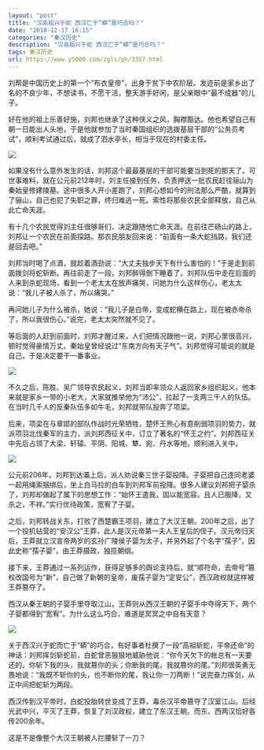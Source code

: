 ```yaml
---
layout: "post"
title: "汉高祖兴于蛇 西汉亡于“蟒”是巧合吗？"
date: "2018-12-17 16:15"
categories: "秦汉历史"
description: "汉高祖兴于蛇 西汉亡于“蟒”是巧合吗？"
tags: 秦汉历史
url: https://www.y5000.com/zgls/qh/3357.html
---
```






刘帮是中国历史上的第一个“布衣皇帝”，出身于贫下中农阶层。发迹前是家乡出了名的不良少年，不想读书，不愿干活，整天游手好闲，是父亲眼中“最不成器”的儿子。

好在他的祖上乐善好施，刘邦也继承了这种侠义之风，胸襟豁达。他也希望自己有朝一日能出人头地，于是他就参加了当时秦国组织的选拨基层干部的“公务员考试”，顺利考试通过后，就成了泗水亭长，相当于现在的村委主任。

![](/uploads/allimg/161008/6-16100QG52I91.JPG)

如果没有什么意外发生的话，刘邦这个最最基层的干部可能要当到死的那天了。可世事难料，就在公元前212年时，刘主任接到任务，负责押送一批农民赶往骊山为秦始皇修建陵墓。途中很多人开小差跑了，刘邦心想如今的刑法那么严酷，就算到了骊山，自己也犯了失职之罪，终归难逃一死。索性将那些农民全部释放，自己从此亡命天涯。

有十几个农民觉得刘主任很够哥们，决定跟随他亡命天涯。在前往芒砀山的路上，刘邦让一个农民在前面探路。那农民朋友回来说：“前面有一条大蛇挡路，我们还是回去吧。”

刘邦当时喝了点酒，就趁着酒劲说：“大丈夫独步天下有什么害怕的！”于是走到前面拨剑将蛇斩断。再往前走了一段，刘邦醉得倒下睡着了。刘邦队伍中走在后面的人来到杀蛇现场，看到一个老太太在放声痛哭，问她为什么这样伤心，老太太说：“我儿子被人杀了，所以痛哭。”

再问她儿子为什么被杀，她说：“我儿子是白帝，变成蛇横在路上，现在被赤帝杀了，所以我很伤心。”说完，老太太突然就不见了。

等后面的人赶到前面时，刘邦才醒过来，人们把情况跟他一说，刘邦心里很高兴，顿时觉得豪情万丈。秦始皇曾经说过“东南方向有天子气”。刘邦觉得可能说的就是自己，于是决定要干一番事业。

![](/uploads/allimg/161008/6-16100QG614O1.JPG)

不久之后，陈胜、吴广领导农民起义，刘邦当即率领众人返回家乡组织起义，他本来就是家乡一带的小老大，大家就推举他为“沛公”，拉起了一支两三千人的队伍。在当时几千人的反秦队伍多如牛毛，刘邦就带队投奔了项梁。

后来，项梁在与章邯的部队作战时光荣牺牲，楚怀王熊心有意削弱项羽的势力，就派项羽北伐秦军的主力，派刘邦西征关中，订立了著名的“怀王之约”。刘邦西征关中先后占领了大梁、轩辕、平阴、阳城、犨、宛、丹水等地，顺利进入关中。

![](/uploads/allimg/161008/6-16100QGG02R.JPG)

公元前206年，刘邦到达灞上后，派人劝说秦三世子婴投降。子婴把自己连同老婆一起用绳索捆绑后，坐上白马拉的白车到刘邦军前投降。很多人建议刘邦把子婴杀了，刘邦却做起了属下的思想工作：“始怀王遣我，固以能宽容。且人已服降，又杀之，不祥。”实行优待政策，宽宥了子婴。

之后，刘邦转战关东，打败了西楚霸王项羽，建立了大汉王朝。200年之后，出了一个投机钻营的“安汉公”王莽，此人是汉元帝第一夫人王皇后的侄子。汉元帝归天后，王莽就立汉宣帝两岁的玄孙广陵侯子婴为太子，并另外起了个名字“孺子”，因此史称“孺子婴”，由王莽摄政，独揽朝纲。

接下来，王莽通过一系列运作，获得足够多的舆论支持后，就“顺符命，去帝号”篡权改国号为“新”，自己做了新朝的皇帝，废孺子婴为“定安公”，西汉政权就这样被王莽篡夺了。

西汉从秦王朝的子婴手里夺取江山，王莽则从西汉王朝的子婴手中夺得天下，两个子婴都得到“宽宥”。为什么这么巧合，难道是冥冥之中自有天意？

![](/uploads/allimg/161008/6-16100QGK5605.JPG)

关于西汉兴于蛇而亡于“蟒”的巧合，有好事者杜撰了一段“高祖斩蛇，平帝还命”的神话：刘邦挥剑斩蛇前，白蛇曾恶狠狠地威胁他说：“你今天欠下的帐总有一天要还的。你斩下我的头，我就篡你的头；你断我的尾，我就篡你的尾。”刘邦很英勇无畏地说：“我既不斩你的头，也不断你的尾，我让你一刀两断！”说完奋力挥剑，从正中间把蛇斩为两段。

西汉传到汉平帝时，白蛇投胎转世变成了王莽，毒杀汉平帝篡夺了汉室江山。后经光武中兴，平灭了王莽，恢复了刘汉政权，建立了东汉王朝。而东、西两汉恰好各传200余年。

这是不是像整个大汉王朝被人拦腰斩了一刀？
